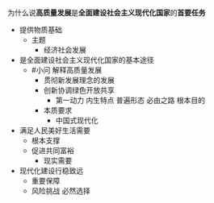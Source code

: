 为什么说**高质量发展**是**全面建设社会主义现代化国家**的**首要任务**

- 提供物质基础
	- 主题
		- 经济社会发展
- 是全面建设社会主义现代化国家的基本途径
	- #小问 解释高质量发展
		- 贯彻新发展理念的发展
		- 创新协调绿色开放共享
			- 第一动力 内生特点 普遍形态 必由之路 根本目的
		- 本质要求
			- 中国式现代化
- 满足人民美好生活需要
	- 根本支撑
	- 促进共同富裕
		- 现实需要
- 现代化建设行稳致远
	-  重要保障
	- 风险挑战 必然选择